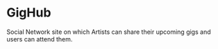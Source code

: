 # GigHub
Social Network site on which Artists can share their upcoming gigs and users can attend them.
